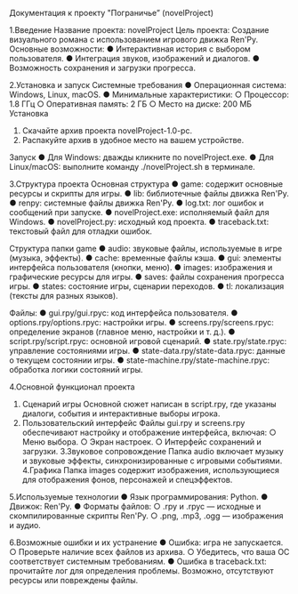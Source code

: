 Документация к проекту "Пограничье” (novelProject)

1.Введение
Название проекта: novelProject
Цель проекта: Создание визуального романа с использованием игрового движка Ren'Py.
Основные возможности:
  ● Интерактивная история с выбором пользователя.
  ● Интеграция звуков, изображений и диалогов.
  ● Возможность сохранения и загрузки прогресса.
  

2.Установка и запуск
Системные требования
  ● Операционная система: Windows, Linux, macOS.
  ● Минимальные характеристики:
    ○ Процессор: 1.8 ГГц
    ○ Оперативная память: 2 ГБ
    ○ Место на диске: 200 МБ
Установка
  1. Скачайте архив проекта novelProject-1.0-pc.
  2. Распакуйте архив в удобное место на вашем устройстве.

Запуск
  ● Для Windows: дважды кликните по novelProject.exe.
  ● Для Linux/macOS: выполните команду ./novelProject.sh в терминале.


3.Структура проекта
Основная структура
  ● game: содержит основные ресурсы и скрипты для игры.
  ● lib: библиотечные файлы движка Ren'Py.
  ● renpy: системные файлы движка Ren'Py.
  ● log.txt: лог ошибок и сообщений при запуске.
  ● novelProject.exe: исполняемый файл для Windows.
  ● novelProject.py: исходный код проекта.
  ● traceback.txt: текстовый файл для отладки ошибок.

Структура папки game
  ● audio: звуковые файлы, используемые в игре (музыка, эффекты).
  ● cache: временные файлы кэша.
  ● gui: элементы интерфейса пользователя (кнопки, меню).
  ● images: изображения и графические ресурсы для игры.
  ● saves: файлы сохранения прогресса игры.
  ● states: состояние игры, сценарии переходов.
  ● tl: локализация (тексты для разных языков).

Файлы:
  ● gui.rpy/gui.rpyc: код интерфейса пользователя.
  ● options.rpy/options.rpyc: настройки игры.
  ● screens.rpy/screens.rpyc: определение экранов (главное меню, настройки и т. д.).
  ● script.rpy/script.rpyc: основной игровой сценарий.
  ● state.rpy/state.rpyc: управление состояниями игры.
  ● state-data.rpy/state-data.rpyc: данные о текущем состоянии игры.
  ● state-machine.rpy/state-machine.rpyc: обработка логики состояний игры.


4.Основной функционал проекта
  1. Сценарий игры
     Основной сюжет написан в script.rpy, где указаны диалоги, события и интерактивные выборы игрока.
  2. Пользовательский интерфейс
     Файлы gui.rpy и screens.rpy обеспечивают настройку и отображение интерфейса, включая:
      ○ Меню выбора.
      ○ Экран настроек.
      ○ Интерфейс сохранений и загрузки.
  3.Звуковое сопровождение
     Папка audio включает музыку и звуковые эффекты, синхронизированные с игровыми событиями.
  4.Графика
     Папка images содержит изображения, использующиеся для отображения фонов, персонажей и спецэффектов.


5.Используемые технологии
  ● Язык программирования: Python.
  ● Движок: Ren'Py.
  ● Форматы файлов:
    ○ .rpy и .rpyc — исходные и скомпилированные скрипты Ren'Py.
    ○ .png, .mp3, .ogg — изображения и аудио.


6.Возможные ошибки и их устранение
  ● Ошибка: игра не запускается.
    ○ Проверьте наличие всех файлов из архива.
    ○ Убедитесь, что ваша ОС соответствует системным требованиям.
  ● Ошибка в traceback.txt: прочитайте лог для определения проблемы. Возможно, отсутствуют ресурсы или повреждены файлы.

